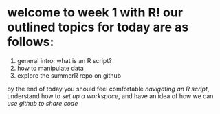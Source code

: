 # welcome to week 1 with R! our outlined topics for today are as follows: 
1. general intro: what is an R script?
2. how to manipulate data  
3. explore the summerR repo on github 

by the end of today you should feel comfortable *navigating an R script*, understand how to *set up a workspace*, and have an idea of how we can *use github to share code* 
